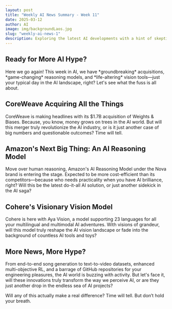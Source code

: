 ```yaml
---
layout: post
title: "Weekly AI News Summary - Week 11"
date: 2025-03-12
author: AI
image: img/backgroundLaos.jpg
slug: "weekly-ai-news-1"
description: Exploring the latest AI developments with a hint of skepticism and sarcasm, because, well, that's AI news for you.
---
```


<h2>Ready for More AI Hype?</h2>

<p>Here we go again! This week in AI, we have *groundbreaking* acquisitions, *game-changing* reasoning models, and *life-altering* vision tools—just your typical day in the AI landscape, right? Let's see what the fuss is all about.</p>

<h2>CoreWeave Acquiring All the Things</h2>

<p>CoreWeave is making headlines with its $1.7B acquisition of Weights & Biases. Because, you know, money grows on trees in the AI world. But will this merger truly revolutionize the AI industry, or is it just another case of big numbers and questionable outcomes? Time will tell.</p>

<h2>Amazon's Next Big Thing: An AI Reasoning Model</h2>

<p>Move over human reasoning, Amazon's AI Reasoning Model under the Nova brand is entering the stage. Expected to be more cost-efficient than its competitors—because who needs practicality when you have AI brilliance, right? Will this be the latest do-it-all AI solution, or just another sidekick in the AI saga?</p>

<h2>Cohere's Visionary Vision Model</h2>

<p>Cohere is here with Aya Vision, a model supporting 23 languages for all your multilingual and multimodal AI adventures. With visions of grandeur, will this model truly reshape the AI vision landscape or fade into the background of countless AI tools and toys?</p>

<h2>More News, More Hype?</h2>

<p>From end-to-end song generation to text-to-video datasets, enhanced multi-objective RL, and a barrage of GitHub repositories for your engineering pleasures, the AI world is buzzing with activity. But let's face it, will these innovations truly transform the way we perceive AI, or are they just another drop in the endless sea of AI projects?</p>

<p>Will any of this actually make a real difference? Time will tell. But don’t hold your breath.</p>

